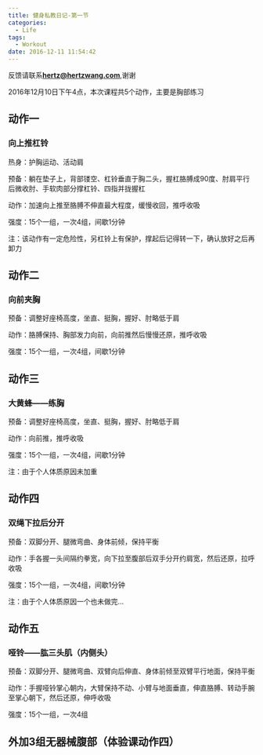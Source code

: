 ```yaml
---
title: 健身私教日记-第一节
categories:
  - Life
tags:
  - Workout
date: 2016-12-11 11:54:42
---
```


反馈请联系[**hertz@hertzwang.com**](mailto:hertz@hertzwang.com),谢谢

2016年12月10日下午4点，本次课程共5个动作，主要是胸部练习

## 动作一

### 向上推杠铃

热身：护胸运动、活动肩

预备：躺在垫子上，背部镂空、杠铃垂直于胸二头，握杠胳膊成90度、肘肩平行后微收肘、手软肉部分撑杠铃、四指并拢握杠

动作：加速向上推至胳膊不伸直最大程度，缓慢收回，推呼收吸

强度：15个一组，一次4组，间歇1分钟

注：该动作有一定危险性，另杠铃上有保护，撑起后记得转一下，确认放好之后再卸力

<!-- more -->

## 动作二

### 向前夹胸

预备：调整好座椅高度，坐直、挺胸，握好、肘略低于肩

动作：胳膊保持、胸部发力向前，向前推然后慢慢还原，推呼收吸

强度：15个一组，一次4组，间歇1分钟

## 动作三

### 大黄蜂——练胸

预备：调整好座椅高度，坐直、挺胸，握好、肘略低于肩

动作：向前推，推呼收吸

强度：15个一组，一次4组，间歇1分钟

注：由于个人体质原因未加重

## 动作四

### 双绳下拉后分开

预备：双脚分开、腿微弯曲、身体前倾，保持平衡

动作：手各握一头间隔约拳宽，向下拉至腹部后双手分开约肩宽，然后还原，拉呼收吸

强度：15个一组，一次4组，间歇1分钟

注：由于个人体质原因一个也未做完...

## 动作五

### 哑铃——肱三头肌（内侧头）

预备：双脚分开、腿微弯曲、双臂向后伸直、身体前倾至双臂平行地面，保持平衡

动作：手握哑铃掌心朝内，大臂保持不动、小臂与地面垂直，伸直胳膊、转动手腕至掌心朝下，然后还原，伸呼收吸

强度：15个一组，一次4组

## 外加3组无器械腹部（体验课动作四）